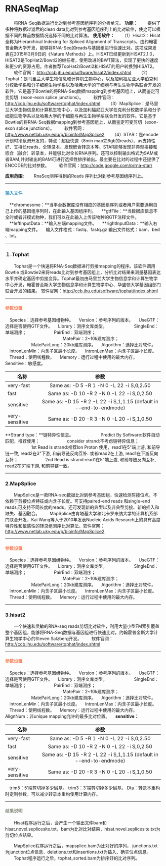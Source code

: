 # RNASeqMap
　　将RNA-Seq数据进行比对到参考基因组序列的分析单元。
**功能：**
　　提供了多种将数据过滤后的clean data比对到参考基因组序列上的比对软件，使之可以根据不同的样品数据情况选择不同的比对算法。
**使用软件：**
　　（1）Hisat2：Hisat全称为Hierarchical Indexing for Spliced Alignment of Transcripts，由约翰霍普金斯大学开发，能够将RNA-Seq的reads与基因组进行快速比对。这项成果发表在2015年3月9日的《Nature Methods》上。HISAT已经更新到HISAT2.1.0，HISAT2是TopHat2/Bowti2的继任者，使用改进的BWT算法，实现了更快的速度和更少的资源占用，作者推荐TopHat2/Bowti2和HISAT的用户转换到HISAT2。
　　软件官网：
http://ccb.jhu.edu/software/hisat2/index.shtml
　　（2）Tophat：是马里兰大学生物信息和计算机生物中心，以及加利福尼亚大学伯克利分校数学系和分子细胞生物学系以及哈弗大学的干细胞与再生生物学系联合开发的软件。它是基于Bowtie的将RNA-Seq数据mapping到参考基因组上，从而鉴定可变剪切（exon-exon splice junctions）。
　　软件官网：
http://ccb.jhu.edu/software/tophat/index.shtml
　　（3）MapSplice：是马里兰大学生物信息和计算机生物中心，以及加利福尼亚大学伯克利分校数学系和分子细胞生物学系以及哈弗大学的干细胞与再生生物学系联合开发的软件。它是基于Bowtie的将RNA-Seq数据mapping到参考基因组上，从而鉴定可变剪切（exon-exon splice junctions）。
　　软件官网：
http://www.netlab.uky.edu/p/bioinfo/MapSplice2
　　（4）STAR：是encode计划时冷泉港开发的，特点：超级快速（8min map完6gb的reads）、as支持性好、支持长reads、全转录本、发现嵌合转录本等。STAR能够发现非典型拼接和嵌合（融合）转录本，并能够比对全长RNA序列。还可以控制输出格式为SAM或者BAM,并对输出的BAM可进行选择性排序输出。最主要在比对的过程中还提供了ENCODE的比对参数。
　　软件官网：http://code.google.com/p/rna-star/

**应用范围:**
　　RnaSeq测序得到的Reads 序列比对到参考基因组序列上。


****
#### **<i class="fa fa-dot-circle-o" aria-hidden="true" style="color:#3090C7"></i><span style="color:#3090C7"> 输入文件**
　**chromesome：**当平台数据库没有相应的基因组序列或者用户需要选用自己上传的基因组序列时，在此输入基因组序列。
　**gtfFile：**当数据库信息不全时或者非模式物种，我们可以在此输入上传该物种的GTF注释文件。
　**leftInputData：**输入左端mapping文件。
　**rightInputData：**输入右端mapping文件。
 　输入文件格式：fastq、fastq.gz   输出文件格式：bam、bed 、txt。

****
### １.Tophat 
　　Tophat是一个快速将RNA-Seq数据进行剪接mapping的程序。该软件调用Bowtie 或Bowtie2来将reads比对到参考基因组上，分析比对结果来测量基因表达水平并确定基因中剪接变异。Tophat最初由马里兰大学生物信息学和计算生物学中心开发，翰霍普金斯大学生物信息学和计算生物学中心、华盛顿大学基因组部门联合开发的结果。
软件官网：http://ccb.jhu.edu/software/tophat/index.shtml
****
#### **<i class="fa fa-cog" aria-hidden="true" style="color:#F88158"></i> <span style="color:#F88158">参数设置**
　<label id='species'>Species：</label>选择参考基因组物种。
　<label id='speciesVersion'>Version：</label>参考序列的版本。
　<label id='useGTF'>UseGTF：</label>选择是否使用GTF文件。
　<label id='library'>Library：</label>测序文库类型。
　　　　　　SingleEnd：单端测序；
　　　　　　PairEnd：双端测序； 　　　　　　　
　　　　　　MatePair：2~10k建库测序；
　　　　　　MatePairLong：20kb建库测序。
　<label id='algorithm'>Algorithm：</label>选择比对软件。
　<label id='intronLenMin'>IntronLenMin：</label>内含子区最小长度。
　<label id='intronLenMax'>IntronLenMax：</label>内含子区最小长度。
　<label id='thread'>Thread：</label>使用线程数。
　<label id='memory'>Memory：</label>运行过程中使用的最大内存。
　<label id='sensitive'>Sensitive：</label>敏感度。

| 名称        | 参数   |  
| --------   | :-----:  |
| very-fast        | Same as: -D 5 -R 1 -N 0 -L 22 -i S,0,2.50   | 
| fast     | Same as: -D 10 -R 2 -N 0 -L 22 -i S,0,2.50 | 
| sensitive        |   Same as: -D 15 -R 2 -L 22 -i S,1,1.15 (default in --end-to-endmode)   | 
| very-sensitive        |   Same as: -D 20 -R 3 -N 0 -L 20 -i S,1,0.50   | 
**Strand type：**链特异性信息。
　　　　　　Predict By Software:软件自动匹配，推荐使用；
　　　　　　consider strand:不考虑链特异信息；
　　　　　　1st Read is strand:推荐Ion Proton 使用，read1在5"端上游, 和前导链一致, read2在3"下游, 和前导链反向互补. 或者read2在上游, read1在下游反向互补；
　　　　　　2nd Read is strand:read1在5"端上游, 和前导链反向互补, read2在3"端下游, 和前导链一致。

****
### 2.MapSplice
　　MapSplice是一款RNA-seq数据比对到参考基因组，快速检测剪接位点，不依赖于剪接位点特征或内含子长度。可支持paired-end reads 和single-end reads,可支持不同长度的reads，还可发现新的典型以及非典型剪接、新的插入和缺失、基因融合。
　　MapSplice由肯塔基大学和北卡罗来纳大学的计算机系部门联合开发，Kai Wang等人于2010年发表Nucleic Acids Research上的具有高度特异性和敏感性的转录组测序比对算法。软件官网：http://www.netlab.uky.edu/p/bioinfo/MapSplice2
****
#### **<i class="fa fa-cog" aria-hidden="true" style="color:#F88158"></i> <span style="color:#F88158">参数设置**
　<label id='species'>Species：</label>选择参考基因组物种。
　<label id='speciesVersion'>Version：</label>参考序列的版本。
　<label id='useGTF'>UseGTF：</label>选择是否使用GTF文件。
　<label id='library'>Library：</label>测序文库类型。
　　　　　　SingleEnd：单端测序；
　　　　　　PairEnd：双端测序； 　　　　　　　
　　　　　　MatePair：2~10k建库测序；
　　　　　　MatePairLong：20kb建库测序。
　<label id='algorithm'>Algorithm：</label>选择比对软件。
　<label id='intronLenMin'>IntronLenMin：</label>内含子区最小长度。
　<label id='intronLenMax'>IntronLenMax：</label>内含子区最小长度。
　<label id='thread'>Thread：</label>使用线程数。
　<label id='memory'>Memory：</label>运行过程中使用的最大内存。

****
### 3.hisat2
　　一个快速和灵敏的RNA-seq reads剪切比对软件，利用大量小型FM索引覆盖整个基因组，能够将RNA-Seq数据与基因组进行快速比对。约翰霍普金斯大学计算生物学中心的Steven Salzberg开发。
　　软件官网：http://ccb.jhu.edu/software/tophat/index.shtml
****
#### **<i class="fa fa-cog" aria-hidden="true" style="color:#F88158"></i> <span style="color:#F88158">参数设置**
　<label id='species'>Species：</label>选择参考基因组物种。
　<label id='speciesVersion'>Version：</label>参考序列的版本。
　<label id='useGTF'>UseGTF：</label>选择是否使用GTF文件。
　<label id='library'>Library：</label>测序文库类型。
　　　　　　SingleEnd：单端测序；
　　　　　　PairEnd：双端测序； 　　　　　　　
　　　　　　MatePair：2~10k建库测序；
　　　　　　MatePairLong：20kb建库测序。
　<label id='algorithm'>Algorithm：</label>选择比对软件。
　<label id='intronLenMin'>IntronLenMin：</label>内含子区最小长度。
　<label id='intronLenMax'>IntronLenMax：</label>内含子区最小长度。
　<label id='thread'>Thread：</label>使用线程数。
　<label id='memory'>Memory：</label>运行过程中使用的最大内存。
　<label id='alignNum'>AlignNum：</label>非unique mapping允许的最多比对位置。
　**sensitive：**

| 名称        | 参数   |  
| --------   | :-----:  |
| very-fast        | Same as: -D 5 -R 1 -N 0 -L 22 -i S,0,2.50   | 
| fast     | Same as: -D 10 -R 2 -N 0 -L 22 -i S,0,2.50 | 
| sensitive        |   Same as: -D 15 -R 2 -L 22 -i S,1,1.15 (default in --end-to-endmode)   | 
| very-sensitive        |   Same as: -D 20 -R 3 -N 0 -L 20 -i S,1,0.50   | 
　<label id='trim5'>trim5：</label>5’端剪切掉多少碱基。
  <label id='trim3'>trim3：</label>3’端剪切掉多少碱基。
<label id='dta'>Dta：</label>转录本重构时定制参数，可以减少转录本重构使用计算内存。

****
#### **<i class="fa fa-file-text" aria-hidden="true" style="color:#848b79"></i><span style="color:#848b79"> 结果说明**
　　Hisat程序运行之后，会产生一个输出文件bam和hisat.novel.seplicesite.txt，bam为比对比对结果，hisat.novel.seplicesite.txt为剪切位点结果。
<div style="text-align:center">
<img data-src="1.png" width="750px"  ></img>
</div>
　　MapSplice程序运行之后，mapsplice.bam为比对好的序列， junctions.txt为junction位点信息，deletions.txt和insertions.txt为插入、确实位点信息。
<div style="text-align:center">
<img data-src="2.png" width="750px" ></img>
</div>
　　Tophat程序运行之后，tophat_sorted.bam为排序好的比对序列。
<div style="text-align:center">
<img data-src="3.png" width="750px" ></img>
</div>
